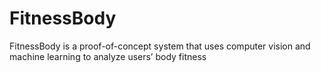 # FitnessBody
FitnessBody is a proof-of-concept system that uses computer vision and machine learning to analyze users’ body fitness
